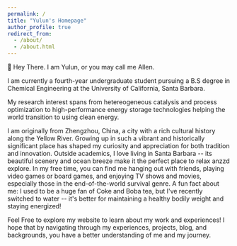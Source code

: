 ```yaml
---
permalink: /
title: "Yulun's Homepage"
author_profile: true
redirect_from: 
  - /about/
  - /about.html
---
```


👋 Hey There. I am Yulun, or you may call me Allen. 

I am currently a fourth-year undergraduate student pursuing a B.S degree in Chemical Engineering at the University of California, Santa Barbara.

My research interest spans from hetereogeneous catalysis and process optimization to high-performance energy storage technologies helping the world transition to using clean energy.

I am originally from Zhengzhou, China, a city with a rich cultural history along the Yellow River. Growing up in such a vibrant and historically significant place has shaped my curiosity and appreciation for both tradition and innovation. Outside academics, I love living in Santa Barbara -- its beautiful scenery and ocean breeze make it the perfect place to relax anzzd explore. In my free time, you can find me hanging out with friends, playing video games or board games, and enjoying TV shows and movies, especially those in the end-of-the-world survival genre. A fun fact about me: I used to be a huge fan of Coke and Boba tea, but I've recently switched to water -- it's better for maintaining a healthy bodily weight and staying energized!


Feel Free to explore my website to learn about my work and experiences! I hope that by navigating through my experiences, projects, blog, and backgrounds, you have a better understanding of me and my journey.

